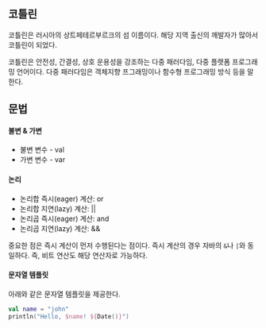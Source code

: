 ## 코틀린

코틀린은 러시아의 상트페테르부르크의 섬 이름이다. 해당 지역 출신의 깨발자가 많아서 코틀린이 되었다.

코틀린은 안전성, 간결성, 상호 운용성을 강조하는 다중 패러다임, 다중 플랫폼 프로그래밍 언어이다. 다중 패러다임은 객체지향 프그래밍이나 함수형 프로그래밍 방식 등을 말한다.

## 문법

#### 불변 & 가변

- 불변 변수 - val
- 가변 변수 - var

#### 논리

- 논리합 즉시(eager) 계산: or
- 논리합 지연(lazy) 계산: || 
- 논리곱 즉시(eager) 계산: and
- 논리곱 지연(lazy) 계산: &&

중요한 점은 즉시 계산이 먼저 수행된다는 점이다. 즉시 계산의 경우 자바의 `&`나 `|`와 동일하다. 즉, 비트 연산도 해당 연산자로 가능하다.

#### 문자열 템플릿

아래와 같은 문자열 템플릿을 제공한다.
```kotlin
val name = "john"
println("Hello, $name! ${Date()}")
```